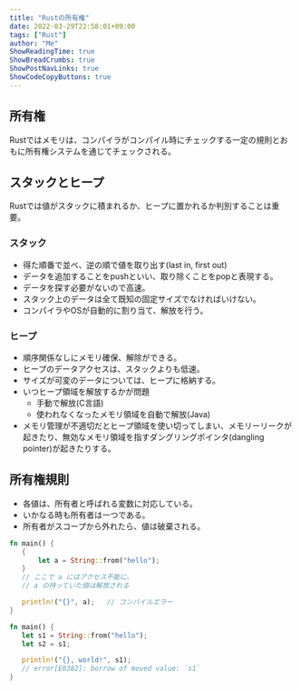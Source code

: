 ```yaml
---
title: "Rustの所有権"
date: 2022-03-29T22:58:01+09:00
tags: ["Rust"] 
author: "Me"
ShowReadingTime: true
ShowBreadCrumbs: true
ShowPostNavLinks: true
ShowCodeCopyButtons: true
---
```


## 所有権

Rustではメモリは、コンパイラがコンパイル時にチェックする一定の規則とおもに所有権システムを通じてチェックされる。

## スタックとヒープ

Rustでは値がスタックに積まれるか、ヒープに置かれるか判別することは重要。

### スタック

- 得た順番で並べ、逆の順で値を取り出す(last in, first out)
- データを追加することをpushといい、取り除くことをpopと表現する。
- データを探す必要がないので高速。
- スタック上のデータは全て既知の固定サイズでなければいけない。
- コンパイラやOSが自動的に割り当て、解放を行う。

### ヒープ

- 順序関係なしにメモリ確保、解除ができる。
- ヒープのデータアクセスは、スタックよりも低速。
- サイズが可変のデータについては、ヒープに格納する。
- いつヒープ領域を解放するかが問題
  - 手動で解放(C言語)
  - 使われなくなったメモリ領域を自動で解放(Java)
- メモリ管理が不適切だとヒープ領域を使い切ってしまい、メモリーリークが起きたり、無効なメモリ領域を指すダングリングポインタ(dangling pointer)が起きたりする。

## 所有権規則

- 各値は、所有者と呼ばれる変数に対応している。
- いかなる時も所有者は一つである。
- 所有者がスコープから外れたら、値は破棄される。

```rust
fn main() {
   {
       let a = String::from("hello");
   }
   // ここで a にはアクセス不能に。
   // a の持っていた値は解放される

   println!("{}", a);   // コンパイルエラー
}
```

```rust
fn main() {
   let s1 = String::from("hello");
   let s2 = s1;

   println!("{}, world!", s1); 
   // error[E0382]: borrow of moved value: `s1`
}
```
